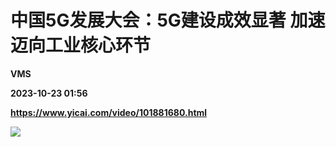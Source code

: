 # 中国5G发展大会：5G建设成效显著 加速迈向工业核心环节
**VMS**

**2023-10-23 01:56**

**https://www.yicai.com/video/101881680.html**

![](http://imgcdn.yicai.com/vms-new/2023/10/c29c43dd-0960-4ca6-821a-cec1bceacb59_wfM1.jpg)
